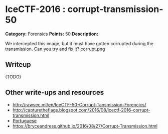 # IceCTF-2016 : corrupt-transmission-50

**Category:** Forensics
**Points:** 50
**Description:**

We intercepted this image, but it must have gotten corrupted during the transmission. Can you try and fix it? corrupt.png

## Writeup

(TODO)

## Other write-ups and resources

* http://rawsec.ml/en/IceCTF-50-Corrupt-Tansmission-Forencics/
* http://capturetheflags.blogspot.com/2016/08/icectf-2016-corrupt-transmission.html
* [Portuguese](https://github.com/318BR/IceCTF/blob/master/2016/Stage-3/Corrupt-Transmission/writeup.md)
* https://bryceandress.github.io/2016/08/27/Corrupt-Transmission.html
